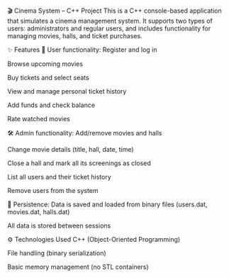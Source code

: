 🎬 Cinema System – C++ Project
This is a C++ console-based application that simulates a cinema management system. It supports two types of users: administrators and regular users, and includes functionality for managing movies, halls, and ticket purchases.

✨ Features
👤 User functionality:
Register and log in

Browse upcoming movies

Buy tickets and select seats

View and manage personal ticket history

Add funds and check balance

Rate watched movies

🛠️ Admin functionality:
Add/remove movies and halls

Change movie details (title, hall, date, time)

Close a hall and mark all its screenings as closed

List all users and their ticket history

Remove users from the system

💾 Persistence:
Data is saved and loaded from binary files (users.dat, movies.dat, halls.dat)

All data is stored between sessions

⚙️ Technologies Used
C++ (Object-Oriented Programming)

File handling (binary serialization)

Basic memory management (no STL containers)

